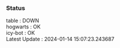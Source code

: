 ### Status


table : DOWN  
hogwarts : OK  
icy-bot : OK  
Latest Update : 2024-01-14 15:07:23.243687
